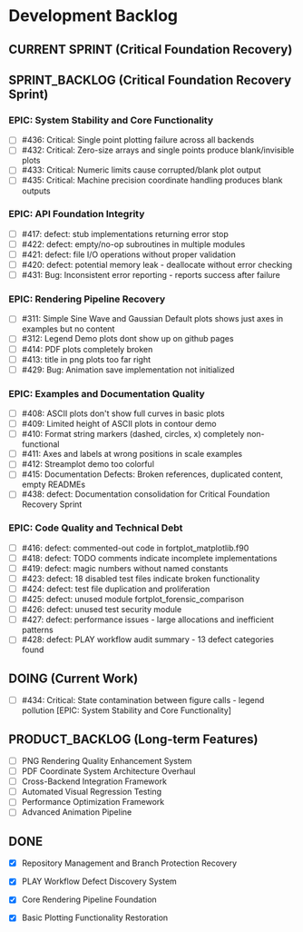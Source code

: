 # Development Backlog

## CURRENT SPRINT (Critical Foundation Recovery)

## SPRINT_BACKLOG (Critical Foundation Recovery Sprint)

### EPIC: System Stability and Core Functionality
- [ ] #436: Critical: Single point plotting failure across all backends
- [ ] #432: Critical: Zero-size arrays and single points produce blank/invisible plots
- [ ] #433: Critical: Numeric limits cause corrupted/blank plot output
- [ ] #435: Critical: Machine precision coordinate handling produces blank outputs

### EPIC: API Foundation Integrity
- [ ] #417: defect: stub implementations returning error stop
- [ ] #422: defect: empty/no-op subroutines in multiple modules
- [ ] #421: defect: file I/O operations without proper validation
- [ ] #420: defect: potential memory leak - deallocate without error checking
- [ ] #431: Bug: Inconsistent error reporting - reports success after failure

### EPIC: Rendering Pipeline Recovery
- [ ] #311: Simple Sine Wave and Gaussian Default plots shows just axes in examples but no content
- [ ] #312: Legend Demo plots dont show up on github pages
- [ ] #414: PDF plots completely broken
- [ ] #413: title in png plots too far right
- [ ] #429: Bug: Animation save implementation not initialized

### EPIC: Examples and Documentation Quality
- [ ] #408: ASCII plots don't show full curves in basic plots
- [ ] #409: Limited height of ASCII plots in contour demo
- [ ] #410: Format string markers (dashed, circles, x) completely non-functional
- [ ] #411: Axes and labels at wrong positions in scale examples
- [ ] #412: Streamplot demo too colorful
- [ ] #415: Documentation Defects: Broken references, duplicated content, empty READMEs
- [ ] #438: defect: Documentation consolidation for Critical Foundation Recovery Sprint

### EPIC: Code Quality and Technical Debt
- [ ] #416: defect: commented-out code in fortplot_matplotlib.f90
- [ ] #418: defect: TODO comments indicate incomplete implementations
- [ ] #419: defect: magic numbers without named constants
- [ ] #423: defect: 18 disabled test files indicate broken functionality
- [ ] #424: defect: test file duplication and proliferation
- [ ] #425: defect: unused module fortplot_forensic_comparison
- [ ] #426: defect: unused test security module
- [ ] #427: defect: performance issues - large allocations and inefficient patterns
- [ ] #428: defect: PLAY workflow audit summary - 13 defect categories found

## DOING (Current Work)
- [ ] #434: Critical: State contamination between figure calls - legend pollution [EPIC: System Stability and Core Functionality]

## PRODUCT_BACKLOG (Long-term Features)

- [ ] PNG Rendering Quality Enhancement System
- [ ] PDF Coordinate System Architecture Overhaul
- [ ] Cross-Backend Integration Framework
- [ ] Automated Visual Regression Testing
- [ ] Performance Optimization Framework
- [ ] Advanced Animation Pipeline

## DONE
- [x] Repository Management and Branch Protection Recovery
- [x] PLAY Workflow Defect Discovery System
- [x] Core Rendering Pipeline Foundation
- [x] Basic Plotting Functionality Restoration

